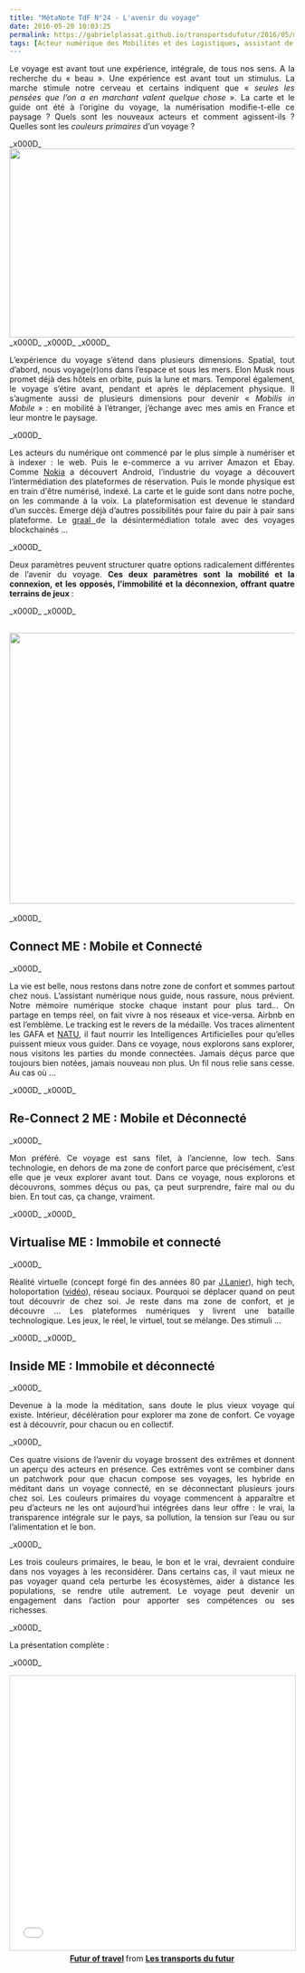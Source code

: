 ```yaml
---
title: "MétaNote TdF N°24 - L'avenir du voyage"
date: 2016-05-20 10:03:25
permalink: https://gabrielplassat.github.io/transportsdufutur/2016/05/metanote-lavenir-voyage.html
tags: [Acteur numérique des Mobilités et des Logistiques, assistant de mobilité, blockchain, citoyen, Comment agir pour changer les pratiques ?, connectivité, économie de l'expérience, plate-forme, Usager Client Citoyen Multitude, virtuel, voyage]
---
```


<p style="text-align: justify;">Le voyage est avant tout une expérience, intégrale, de tous nos sens. A la recherche du « beau ». Une expérience est avant tout un stimulus. La marche stimule notre cerveau et certains indiquent que « <em>seules les pensées que l’on a en marchant valent quelque chose</em> ». La carte et le guide ont été à l’origine du voyage, la numérisation modifie-t-elle ce paysage ? Quels sont les nouveaux acteurs et comment agissent-ils ? Quelles sont les <em>couleurs primaires</em> d’un voyage ?</p>_x000D_
<img class="center aligncenter" src="https://media.licdn.com/mpr/mpr/AAEAAQAAAAAAAAiNAAAAJDZhMzUzZjc0LTNmZDktNDMzMi05ZDk2LTRkMGUwNzZhNzRhZA.jpg" alt="" width="598" height="334" />_x000D_
_x000D_
<!--more-->_x000D_
<p style="text-align: justify;">L’expérience du voyage s’étend dans plusieurs dimensions. Spatial, tout d’abord, nous voyage(r)ons dans l’espace et sous les mers. Elon Musk nous promet déjà des hôtels en orbite, puis la lune et mars. Temporel également, le voyage s’étire avant, pendant et après le déplacement physique. Il s’augmente aussi de plusieurs dimensions pour devenir « <em>Mobilis in Mobile</em> » : en mobilité à l’étranger, j’échange avec mes amis en France et leur montre le paysage.</p>_x000D_
<p style="text-align: justify;">Les acteurs du numérique ont commencé par le plus simple à numériser et à indexer : le web. Puis le e-commerce a vu arriver Amazon et Ebay. Comme <a href="http://transportsdufutur.ademe.fr/2016/02/constructeurs-vos-plateformes-brulent.html?s=nokia" target="_blank" rel="nofollow noopener">Nokia</a> a découvert Android, l’industrie du voyage a découvert l’intermédiation des plateformes de réservation. Puis le monde physique est en train d'être numérisé, indexé. La carte et le guide sont dans notre poche, on les commande à la voix. La plateformisation est devenue le standard d’un succès. Emerge déjà d’autres possibilités pour faire du pair à pair sans plateforme. Le <a href="http://transportsdufutur.ademe.fr/2016/05/choc-venir-maintenant.html" target="_blank" rel="nofollow noopener">graal </a>de la désintermédiation totale avec des voyages blockchainés …</p>_x000D_
<p style="text-align: justify;">Deux paramètres peuvent structurer quatre options radicalement différentes de l’avenir du voyage. <strong>Ces deux paramètres sont la mobilité et la connexion, et les opposés, l’immobilité et la déconnexion, offrant quatre terrains de jeux </strong>:</p>_x000D_
_x000D_
<h2><img class="center aligncenter" src="https://media.licdn.com/mpr/mpr/AAEAAQAAAAAAAAldAAAAJDg0YTYzY2I5LTA3NGMtNGZhNC04NWI5LTBjNTBiYzZhOTYxZA.png" alt="" width="640" height="479" /></h2>_x000D_
<h2><strong>Connect ME : Mobile et Connecté</strong></h2>_x000D_
<p style="text-align: justify;">La vie est belle, nous restons dans notre zone de confort et sommes partout chez nous. L’assistant numérique nous guide, nous rassure, nous prévient. Notre mémoire numérique stocke chaque instant pour plus tard… On partage en temps réel, on fait vivre à nos réseaux et vice-versa. Airbnb en est l’emblème. Le tracking est le revers de la médaille. Vos traces alimentent les GAFA et <a href="https://www.linkedin.com/pulse/qui-sont-les-natu-ne-vous-fiez-pas-aux-apparences-gabriel-plassat" target="_blank" rel="nofollow noopener">NATU</a>, il faut nourrir les Intelligences Artificielles pour qu’elles puissent mieux vous guider. Dans ce voyage, nous explorons sans explorer, nous visitons les parties du monde connectées. Jamais déçus parce que toujours bien notées, jamais nouveau non plus. Un fil nous relie sans cesse. Au cas où …</p>_x000D_
_x000D_
<h2 style="text-align: justify;"><strong>Re-Connect 2 ME : Mobile et Déconnecté</strong></h2>_x000D_
<p style="text-align: justify;">Mon préféré. Ce voyage est sans filet, à l’ancienne, low tech. Sans technologie, en dehors de ma zone de confort parce que précisément, c’est elle que je veux explorer avant tout. Dans ce voyage, nous explorons et découvrons, sommes déçus ou pas, ça peut surprendre, faire mal ou du bien. En tout cas, ça change, vraiment.</p>_x000D_
_x000D_
<h2 style="text-align: justify;"><strong>Virtualise ME : Immobile et connecté</strong></h2>_x000D_
<p style="text-align: justify;">Réalité virtuelle (concept forgé fin des années 80 par <a href="http://www.jaronlanier.com/" target="_blank" rel="nofollow noopener">J.Lanier</a>), high tech, holoportation (<a href="https://www.youtube.com/watch?v=7d59O6cfaM0" target="_blank" rel="nofollow noopener">vidéo</a>), réseau sociaux. Pourquoi se déplacer quand on peut tout découvrir de chez soi. Je reste dans ma zone de confort, et je découvre … Les plateformes numériques y livrent une bataille technologique. Les jeux, le réel, le virtuel, tout se mélange. Des stimuli ...</p>_x000D_
_x000D_
<h2 style="text-align: justify;"><strong>Inside ME : Immobile et déconnecté</strong></h2>_x000D_
<p style="text-align: justify;">Devenue à la mode la méditation, sans doute le plus vieux voyage qui existe. Intérieur, décélération pour explorer ma zone de confort. Ce voyage est à découvrir, pour chacun ou en collectif.</p>_x000D_
<p style="text-align: justify;">Ces quatre visions de l’avenir du voyage brossent des extrêmes et donnent un aperçu des acteurs en présence. Ces extrêmes vont se combiner dans un patchwork pour que chacun compose ses voyages, les hybride en méditant dans un voyage connecté, en se déconnectant plusieurs jours chez soi. Les couleurs primaires du voyage commencent à apparaître et peu d’acteurs ne les ont aujourd’hui intégrées dans leur offre : le vrai, la transparence intégrale sur le pays, sa pollution, la tension sur l’eau ou sur l’alimentation et le bon.</p>_x000D_
<p style="text-align: justify;">Les trois couleurs primaires, le beau, le bon et le vrai, devraient conduire dans nos voyages à les reconsidérer. Dans certains cas, il vaut mieux ne pas voyager quand cela perturbe les écosystèmes, aider à distance les populations, se rendre utile autrement. Le voyage peut devenir un engagement dans l’action pour apporter ses compétences ou ses richesses.</p>_x000D_
<p style="text-align: justify;">La présentation complète :</p>_x000D_
<p style="text-align: center;"><iframe style="border: 1px solid #CCC; border-width: 1px; margin-bottom: 5px; max-width: 100%;" src="//www.slideshare.net/slideshow/embed_code/key/tKLXzZUi1EffDk" width="595" height="485" frameborder="0" marginwidth="0" marginheight="0" scrolling="no" allowfullscreen="allowfullscreen"> </iframe><strong><a title="Futur of travel" href="https://gabrielplassat.github.io/transportsdufutur//www.slideshare.net/transportsdufutur/futur-of-travel" target="_blank" rel="noopener">Futur of travel</a> </strong> from <strong><a href="https://gabrielplassat.github.io/transportsdufutur//www.slideshare.net/transportsdufutur" target="_blank" rel="noopener">Les transports du futur</a></strong></p>
